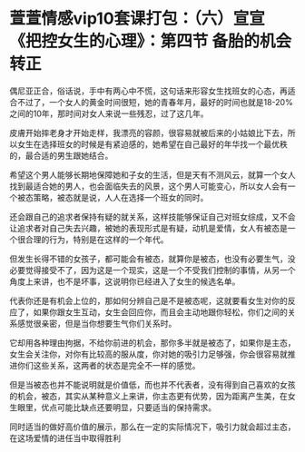 # 萱萱情感vip10套课打包：（六）宣宣《把控女生的心理》：第四节 备胎的机会转正

偶尼亚正合，俗话说，手中有两心中不慌，这句话来形容女生找班女的心态，再适合不过了，一个女人的黄金时间很短，她的青春年月，最好的时间也就是18-20%之间的10年，那时间对女人来说一些残忍，过了这几年。

皮膚开始摔老身才开始走样，我漂亮的容颜，很容易就被后来的小姑娘比下去，所以女生在选择班女的时候是有紧迫感的，她希望在自己最好的年华找一个最优秩的，最合适的男生跟她结合。

希望这个男人能够长期地保障她和子女的生活，但是天有不测风云，就算一个女人找到最适合她的男人，也会面临失去的风景，这个男人可能变心，所以女人会有一个被态策略，被态就是说，人人在选择一个班女的同时。

还会跟自己的追求者保持有疑的就关系，这样技能够保证自己对班女综成，又不会让追求者对自己失去兴趣，被她的表现形式是有疑，动机是爱情，女人有被态是一个很合理的行为，特别是在这样的一个年代。

但发生长得不错的女孩子，都可能会有被态，就算你是被态，也没有必要生气，没必要觉得接受不了，因为这是一个现实，这是一个不受我们控制的事情，从另一个角度上来讲，也不是坏事，这说明你已经进入了女生的候选名单。

代表你还是有机会上位的，那如何分辨自己是不是被态呢，这就要看女生对你的反应了，如果你跟女生互动，女生会回应你，而且会主动地跟你轻松，你们之间的关系感觉很亲密，但是当你想要生气你们关系时。

它却用各种理由拘据，不给你前进的机会，那你多半就是被态了，如果你是主态，女生会关注你，对你有比较高的服从度，你对她的吸引力足够强，你会很容易就推进你们这些关系，这两者的状态是完全不一样的感觉。

但是当被态也并不能说明就是价值低，而也并不代表者，没有得到自己喜欢的女孩的机会，被态，其实从某种意义上来讲，你主态更有优势，因为距离产生美，在女生眼里，优点可能比缺点还要明显，只要适当的保持需求。

同时适当的做好高价值的展示，那么在一定的实际情况下，吸引力就会超过主态，在这场爱情的进任当中取得胜利